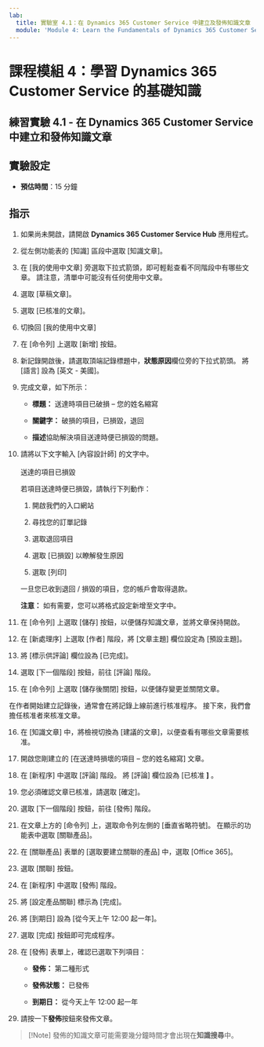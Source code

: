 ```yaml
---
lab:
  title: 實驗室 4.1：在 Dynamics 365 Customer Service 中建立及發佈知識文章
  module: 'Module 4: Learn the Fundamentals of Dynamics 365 Customer Service'
---
```


<a name="module-4-learn-the-fundamentals-of-dynamics-365-customer-service"></a>課程模組 4：學習 Dynamics 365 Customer Service 的基礎知識
========================

## <a name="practice-lab-41---create-and-publish-a-knowledge-article-in-dynamics-365-customer-service"></a>練習實驗 4.1 - 在 Dynamics 365 Customer Service 中建立和發佈知識文章

## <a name="lab-setup"></a>實驗設定

  - **預估時間**：15 分鐘

## <a name="instructions"></a>指示

1. 如果尚未開啟，請開啟 **Dynamics 365 Customer Service Hub** 應用程式。 

2. 從左側功能表的 [知識] 區段中選取 [知識文章]。 

3. 在 [我的使用中文章] 旁選取下拉式箭頭，即可輕鬆查看不同階段中有哪些文章。 請注意，清單中可能沒有任何使用中文章。

4. 選取 [草稿文章]。 

5. 選取 [已核准的文章]。 

6. 切換回 [我的使用中文章]

7. 在 [命令列] 上選取 [新增] 按鈕。 

8. 新記錄開啟後，請選取頂端記錄標題中，**狀態原因**欄位旁的下拉式箭頭。 將 [語言] 設為 [英文 - 美國]。

9. 完成文章，如下所示：

    - **標題：** 送達時項目已破損 – 您的姓名縮寫

    - **關鍵字：** 破損的項目，已損毀，退回

    - **描述**協助解決項目送達時便已損毀的問題。 

10. 請將以下文字輸入 [內容設計師] 的文字中。   
‎  
‎   送達的項目已損毀

    若項目送達時便已損毀，請執行下列動作：

    1. 開啟我們的入口網站

    2. 尋找您的訂單記錄

    3. 選取退回項目

    4. 選取 [已損毀] 以瞭解發生原因

    5. 選取 [列印]

    一旦您已收到退回 / 損毀的項目，您的帳戶會取得退款。

    **注意：** 如有需要，您可以將格式設定新增至文字中。 

11. 在 [命令列] 上選取 [儲存] 按鈕，以便儲存知識文章，並將文章保持開啟。 

12. 在 [新處理序] 上選取 [作者] 階段，將 [文章主題] 欄位設定為 [預設主題]。 

13. 將 [標示供評論] 欄位設為 [已完成]。

14. 選取 [下一個階段] 按鈕，前往 [評論] 階段。

15. 在 [命令列] 上選取 [儲存後關閉] 按鈕，以便儲存變更並關閉文章。

在作者開始建立記錄後，通常會在將記錄上線前進行核准程序。 接下來，我們會擔任核准者來核准文章。 

16. 在 [知識文章] 中，將檢視切換為 [建議的文章]，以便查看有哪些文章需要核准。 

17. 開啟您剛建立的 [在送達時損壞的項目 – 您的姓名縮寫] 文章。

18. 在 [新程序] 中選取 [評論] 階段。 將 [評論] 欄位設為 [已核准 **]** 。

19. 您必須確認文章已核准，請選取 [確定]。 

20. 選取 [下一個階段] 按鈕，前往 [發佈] 階段。 

21. 在文章上方的 [命令列] 上，選取命令列左側的 [垂直省略符號]。 在顯示的功能表中選取 [關聯產品]。 

22. 在 [關聯產品] 表單的 [選取要建立關聯的產品] 中，選取 [Office 365]。

23. 選取 [關聯] 按鈕。 

24. 在 [新程序] 中選取 [發佈] 階段。 

25. 將 [設定產品關聯] 標示為 [完成]。 

26. 將 [到期日] 設為 [從今天上午 12:00 起一年]。 

27. 選取 [完成] 按鈕即可完成程序。 

28. 在 [發佈] 表單上，確認已選取下列項目：

    - **發佈：** 第二種形式

    - **發佈狀態：** 已發佈

    - **到期日：** 從今天上午 12:00 起一年
    
29. 請按一下**發佈**按鈕來發佈文章。

>[!Note] 發佈的知識文章可能需要幾分鐘時間才會出現在**知識搜尋**中。
